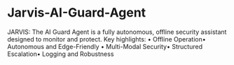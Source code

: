 # Jarvis-AI-Guard-Agent
JARVIS: The AI Guard Agent is a fully autonomous, offline security assistant designed to monitor and protect.  Key highlights: • Offline Operation• Autonomous and Edge-Friendly • Multi-Modal Security• Structured Escalation• Logging and Robustness
